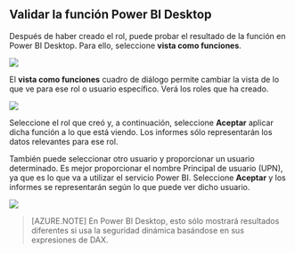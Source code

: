 ## Validar la función Power BI Desktop

Después de haber creado el rol, puede probar el resultado de la función en Power BI Desktop. Para ello, seleccione **vista como funciones**.

![](./media/rls-desktop-view-as-roles/powerbi-desktop-rls-view-as-roles.png)
 
El **vista como funciones** cuadro de diálogo permite cambiar la vista de lo que ve para ese rol o usuario específico. Verá los roles que ha creado.

![](./media/rls-desktop-view-as-roles/powerbi-desktop-rls-view-as-roles-dialog.png)
 
Seleccione el rol que creó y, a continuación, seleccione **Aceptar** aplicar dicha función a lo que está viendo. Los informes sólo representarán los datos relevantes para ese rol.

También puede seleccionar otro usuario y proporcionar un usuario determinado. Es mejor proporcionar el nombre Principal de usuario (UPN), ya que es lo que va a utilizar el servicio Power BI. Seleccione **Aceptar** y los informes se representarán según lo que puede ver dicho usuario. 

![](./media/rls-desktop-view-as-roles/powerbi-desktop-rls-other-user.png)
 
> [AZURE.NOTE] En Power BI Desktop, esto sólo mostrará resultados diferentes si usa la seguridad dinámica basándose en sus expresiones de DAX.


